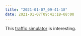 ```yaml
---
title: "2021-01-07_09-41-18"
date: 2021-01-07T09:41:18-08:00
---
```


This [traffic simulator](https://traffic-simulation.de/) is interesting.
